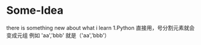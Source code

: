 # Some-Idea
there is something new about what i learn
1.Python 直接用，号分割元素就会变成元组
例如 'aa','bbb'
就是（'aa','bbb'）
